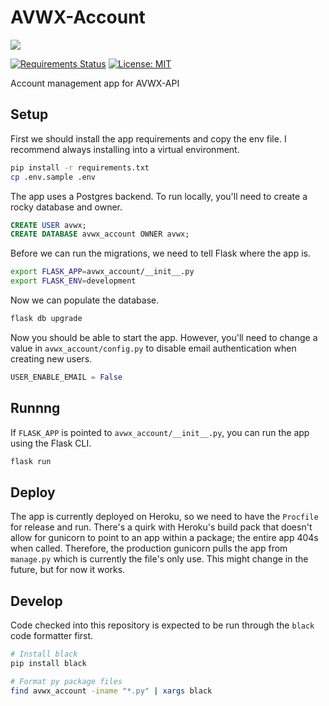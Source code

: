 # AVWX-Account

![](https://avwx.rest/static/favicons/apple-icon-76x76.png)

[![Requirements Status](https://requires.io/github/avwx-rest/AVWX-Account/requirements.svg?branch=master)](https://requires.io/github/avwx-rest/AVWX-Account/requirements/?branch=master)
[![License: MIT](https://img.shields.io/badge/License-MIT-yellow.svg)](https://opensource.org/licenses/MIT)

Account management app for AVWX-API

## Setup

First we should install the app requirements and copy the env file. I recommend always installing into a virtual environment.

```bash
pip install -r requirements.txt
cp .env.sample .env
```

The app uses a Postgres backend. To run locally, you'll need to create a rocky database and owner.

```sql
CREATE USER avwx;
CREATE DATABASE avwx_account OWNER avwx;
```

Before we can run the migrations, we need to tell Flask where the app is.

```bash
export FLASK_APP=avwx_account/__init__.py
export FLASK_ENV=development
```

Now we can populate the database.

```bash
flask db upgrade
```

Now you should be able to start the app. However, you'll need to change a value in `avwx_account/config.py` to disable email authentication when creating new users.

```python
USER_ENABLE_EMAIL = False
```

## Runnng

If `FLASK_APP` is pointed to `avwx_account/__init__.py`, you can run the app using the Flask CLI.

```bash
flask run
```

## Deploy

The app is currently deployed on Heroku, so we need to have the `Procfile` for release and run. There's a quirk with Heroku's build pack that doesn't allow for gunicorn to point to an app within a package; the entire app 404s when called. Therefore, the production gunicorn pulls the app from `manage.py` which is currently the file's only use. This might change in the future, but for now it works.

## Develop

Code checked into this repository is expected to be run through the `black` code formatter first.

```bash
# Install black
pip install black

# Format py package files
find avwx_account -iname "*.py" | xargs black
```